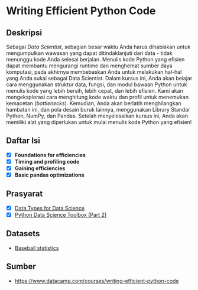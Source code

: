 # Writing Efficient Python Code

## Deskripsi

Sebagai *Data Scientist*, sebagian besar waktu Anda harus dihabiskan untuk mengumpulkan wawasan yang dapat ditindaklanjuti dari data - tidak menunggu kode Anda selesai berjalan. Menulis kode Python yang efisien dapat membantu mengurangi runtime dan menghemat sumber daya komputasi, pada akhirnya membebaskan Anda untuk melakukan hal-hal yang Anda sukai sebagai Data Scientist. Dalam kursus ini, Anda akan belajar cara menggunakan struktur data, fungsi, dan modul bawaan Python untuk menulis kode yang lebih bersih, lebih cepat, dan lebih efisien. Kami akan mengeksplorasi cara menghitung kode waktu dan profil untuk menemukan kemacetan (*bottlenecks*). Kemudian, Anda akan berlatih menghilangkan hambatan ini, dan pola desain buruk lainnya, menggunakan Library Standar Python, NumPy, dan Pandas. Setelah menyelesaikan kursus ini, Anda akan memiliki alat yang diperlukan untuk mulai menulis kode Python yang efisien!

## Daftar Isi

- [x] **Foundations for efficiencies**
- [x] **Timing and profiling code**
- [x] **Gaining efficiencies**
- [x] **Basic pandas optimizations**

## Prasyarat

- [x] [Data Types for Data Science](https://github.com/tommypratama/datacamp/tree/master/Data%20Types%20for%20Data%20Science)
- [x] [Python Data Science Toolbox (Part 2)](https://github.com/tommypratama/datacamp/tree/master/Python%20Data%20Science%20Toolbox%20(Part%202))

## Datasets

* [Baseball statistics](https://assets.datacamp.com/production/repositories/3581/datasets/779033fb8fb5021aee9ff46253980abcbc5851f3/baseball_stats.csv)


## Sumber

* https://www.datacamp.com/courses/writing-efficient-python-code